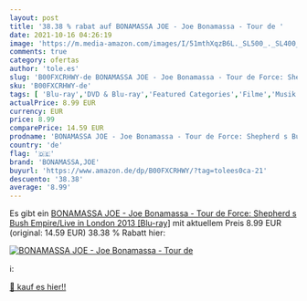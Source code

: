 ```yaml
---
layout: post
title: '38.38 % rabat auf BONAMASSA JOE - Joe Bonamassa - Tour de '
date: 2021-10-16 04:26:19
image: 'https://m.media-amazon.com/images/I/51mthXqzB6L._SL500_._SL400_.jpg'
comments: true
category: ofertas
author: 'tole.es'
slug: 'B00FXCRHWY-de BONAMASSA JOE - Joe Bonamassa - Tour de Force: Shepherd s...'
sku: 'B00FXCRHWY-de'
tags: [ 'Blu-ray','DVD & Blu-ray','Featured Categories','Filme','Musik','bonamassa,joe', ]
actualPrice: 8.99 EUR
currency: EUR
price: 8.99
comparePrice: 14.59 EUR
prodname: 'BONAMASSA JOE - Joe Bonamassa - Tour de Force: Shepherd s Bush Empire/Live in London 2013 [Blu-ray]'
country: 'de'
flag: '🇩🇪'
brand: 'BONAMASSA,JOE'
buyurl: 'https://www.amazon.de/dp/B00FXCRHWY/?tag=tolees0ca-21'
descuento: '38.38'
average: '8.99'
---
```


Es gibt ein [BONAMASSA JOE - Joe Bonamassa - Tour de Force: Shepherd s Bush Empire/Live in London 2013 [Blu-ray]](https://www.amazon.de/dp/B00FXCRHWY/?tag=tolees0ca-21) mit aktuellem Preis 8.99 EUR (original: 14.59 EUR) 38.38 % Rabatt hier:

[![BONAMASSA JOE - Joe Bonamassa - Tour de ](https://m.media-amazon.com/images/I/51mthXqzB6L._SL500_._SL400_.jpg)](https://www.amazon.de/dp/B00FXCRHWY/?tag=tolees0ca-21)

ℹ️:


[🛒 kauf es hier!!](https://www.amazon.de/dp/B00FXCRHWY/?tag=tolees0ca-21)

